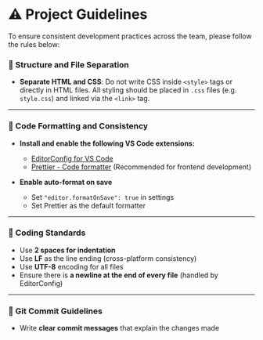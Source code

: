 # ⚠️ Project Guidelines

To ensure consistent development practices across the team, please follow the rules below:

### 📁 Structure and File Separation

- **Separate HTML and CSS**: Do not write CSS inside `<style>` tags or directly in HTML files. All styling should be placed in `.css` files (e.g. `style.css`) and linked via the `<link>` tag.

---

### 🧹 Code Formatting and Consistency

- **Install and enable the following VS Code extensions:**
  - [EditorConfig for VS Code](https://marketplace.visualstudio.com/items?itemName=EditorConfig.EditorConfig)
  - [Prettier - Code formatter](https://marketplace.visualstudio.com/items?itemName=esbenp.prettier-vscode) (Recommended for frontend development)

- **Enable auto-format on save**
  - Set `"editor.formatOnSave": true` in settings
  - Set Prettier as the default formatter

---

### 🧾 Coding Standards

- Use **2 spaces for indentation**
- Use **LF** as the line ending (cross-platform consistency)
- Use **UTF-8** encoding for all files
- Ensure there is **a newline at the end of every file** (handled by EditorConfig)

---

### 🔄 Git Commit Guidelines

- Write **clear commit messages** that explain the changes made

